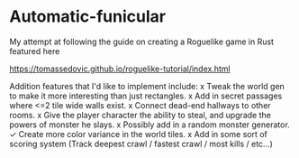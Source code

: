 # Automatic-funicular

My attempt at following the guide on creating a Roguelike game in Rust featured here

https://tomassedovic.github.io/roguelike-tutorial/index.html

Addition features that I'd like to implement include:
x Tweak the world gen to make it more interesting than just rectangles.
x Add in secret passages where <=2 tile wide walls exist.
x Connect dead-end hallways to other rooms.
x Give the player character the ability to steal, and upgrade the powers of monster he slays.
x Possibly add in a random monster generator.
✓ Create more color variance in the world tiles.
x Add in some sort of scoring system (Track deepest crawl / fastest crawl / most kills / etc...)
